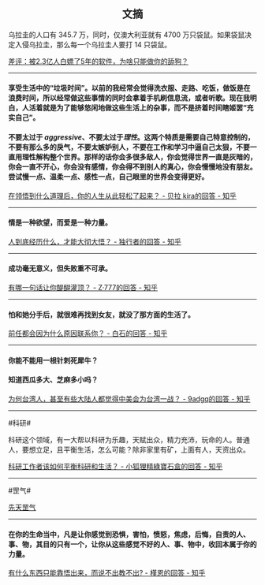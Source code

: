 ## <center>文摘</center>

乌拉圭的人口有 345.7 万，同时，仅澳大利亚就有 4700 万只袋鼠。如果袋鼠决定入侵乌拉圭，那么每一个乌拉圭人要打 14 只袋鼠。

[差评：被2.3亿人白嫖了5年的软件，为啥只能做你的舔狗？](https://mp.weixin.qq.com/s/CCbu8o4dA7lgtAq7nosvFQ)

---

#### 享受生活中的“垃圾时间”。以前的我经常会觉得洗衣服、走路、吃饭，做饭是在浪费时间，所以经常做这些事情的同时会拿着手机刷信息流，或者听歌。现在我明白，人活着就是为了能够悠闲地做这些生活上的杂事，而不是挤着时间瞎姬罢“充实自己”。

#### 不要太过于 *aggressive*、不要太过于*理性*。这两个特质是需要自己特意控制的，不要有那么多的戾气，不要太嫉妒别人，不要在工作和学习中逼自己太狠，不要一直用理性解构整个世界。那样的话你会多很多敌人，你会觉得世界一直是灰暗的，你会一直不开心，你会没有感情，你会得不到别人的真心，你会慢慢地没有朋友。尝试慢一点、温柔一点、感性一点，自己眼里的世界会变得更好。


[在领悟到什么道理后，你的人生从此轻松了起来？ - 贝拉 kira的回答 - 知乎](https://www.zhihu.com/question/467881890/answer/2199319031)

---

#### 情是一种欲望，而爱是一种力量。

[人到底经历什么，才能大彻大悟？ - 独行者的回答 - 知乎](https://www.zhihu.com/question/600714845/answer/3463461830)

---

#### 成功毫无意义，但失败重不可承。

[有哪一句话让你醍醐灌顶？ - Z·777的回答 - 知乎](https://www.zhihu.com/question/67125363/answer/1986834384)

---

#### 怕和她分手后，就很难再找到女友，就没了那方面的生活了。

[前任都会因为什么原因联系你？ - 白石的回答 - 知乎](https://www.zhihu.com/question/308115396/answer/3370669786)

---

#### 你能不能用一根针刺死犀牛？

#### 知道西瓜多大、芝麻多小吗？

[为何台湾人，甚至有些大陆人都觉得中美会为台湾一战？ - 9adgq的回答 - 知乎](https://www.zhihu.com/question/60695005/answer/1728537752)

---

#科研#

科研这个领域，有一大帮以科研为乐趣，天赋出众，精力充沛，玩命的人。普通人，要想立足，且平衡生活，怎么可能？除非家里有矿，上面有人，天资出众。

[科研工作者该如何平衡科研和生活？ - 小狐狸精綠寶石盒的回答 - 知乎](https://www.zhihu.com/question/652294237/answer/3461192664)

---

#罡气#

[先天罡气](https://afdian.com/p/486b089cfa8511eeaf215254001e7c00)

---

#### 在你的生命当中，凡是让你感觉到恐惧，害怕，愤怒，焦虑，后悔，自责的人、事、物，其目的只有一个，让你从这些感觉不好的人、事、物中，收回本属于你的力量。

[有什么东西只能靠悟出来，而说不出教不出? - 槿恩的回答 - 知乎](https://www.zhihu.com/question/587586463/answer/3466725072)